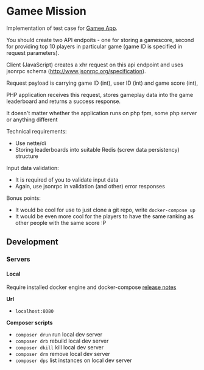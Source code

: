 # Gamee Mission

Implementation of test case for [Gamee App](https://www.gameeapp.com/).

You should create two API endpoits - one for storing a gamescore, second for providing top 10 players in particular game (game ID is specified in request parameters).

Client (JavaScript) creates a xhr request on this api endpoint and uses jsonrpc schema (http://www.jsonrpc.org/specification).

Request payload is carrying game ID (int), user ID (int) and game score (int),

PHP application receives this request, stores gameplay data into the game leaderboard and returns a success response.

It doesn't matter whether the application runs on php fpm, some php server or anything different

Technical requirements:
* Use nette/di
* Storing leaderboards into suitable Redis (screw data persistency) structure

Input data validation:
* It is required of you to validate input data
* Again, use jsonrpc in validation (and other) error responses

Bonus points:
* It would be cool for use to just clone a git repo, write `docker-compose up`
* It would be even more cool for the players to have the same ranking as other people with the same score :P

## Development

### Servers

#### Local

Require installed docker engine and docker-compose [release notes](https://docs.docker.com/release-notes/)

**Url**
* `localhost:8080`

**Composer scripts**

* `composer drun` run local dev server
* `composer drb` rebuild local dev server
* `composer dkill` kill local dev server
* `composer drm` remove local dev server
* `composer dps` list instances on local dev server
